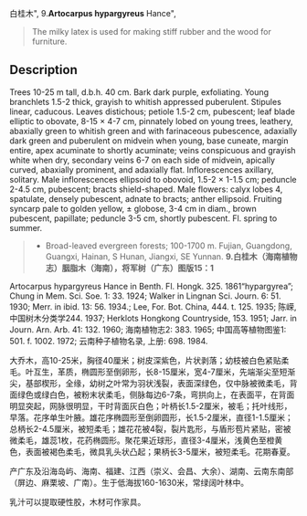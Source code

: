 白桂木",
9.**Artocarpus hypargyreus** Hance",

> The milky latex is used for making stiff rubber and the wood for furniture.

## Description
Trees 10-25 m tall, d.b.h. 40 cm. Bark dark purple, exfoliating. Young branchlets 1.5-2 thick, grayish to whitish appressed puberulent. Stipules linear, caducous. Leaves distichous; petiole 1.5-2 cm, pubescent; leaf blade elliptic to obovate, 8-15 × 4-7 cm, pinnately lobed on young trees, leathery, abaxially green to whitish green and with farinaceous pubescence, adaxially dark green and puberulent on midvein when young, base cuneate, margin entire, apex acuminate to shortly acuminate; veins conspicuous and grayish white when dry, secondary veins 6-7 on each side of midvein, apically curved, abaxially prominent, and adaxially flat. Inflorescences axillary, solitary. Male inflorescences ellipsoid to obovoid, 1.5-2 × 1-1.5 cm; peduncle 2-4.5 cm, pubescent; bracts shield-shaped. Male flowers: calyx lobes 4, spatulate, densely pubescent, adnate to bracts; anther ellipsoid. Fruiting syncarp pale to golden yellow, ± globose, 3-4 cm in diam., brown pubescent, papillate; peduncle 3-5 cm, shortly pubescent. Fl. spring to summer.

> * Broad-leaved evergreen forests; 100-1700 m. Fujian, Guangdong, Guangxi, Hainan, S Hunan, Jiangxi, SE Yunnan.
**9.白桂木（海南植物志）胭脂木（海南），将军树（广东）图版15：1**

Artocarpus hypargyreus Hance in Benth. Fl. Hongk. 325. 1861“hypargyrea”; Chung in Mem. Sci. Soe. 1: 33. 1924; Walker in Lingnan Sci. Journ. 6: 51. 1930; Merr. in ibid. 13: 56. 1934.; Lee, For. Bot. China, 444. t. 125. 1935; 陈嵘, 中国树木分类学244. 1937; Herklots Hongkong Countryside, 153. 1951; Jarr. in Journ. Arn. Arb. 41: 132. 1960; 海南植物志2: 383. 1965; 中国高等植物图鉴1: 501. f. 1002. 1972; 云南种子植物名录, 上册: 698. 1984.

大乔木，高10-25米，胸径40厘米；树皮深紫色，片状剥落；幼枝被白色紧贴柔毛。叶互生，革质，椭圆形至倒卵形，长8-15厘米，宽4-7厘米，先端渐尖至短渐尖，基部楔形，全缘，幼树之叶常为羽状浅裂，表面深绿色，仅中脉被微柔毛，背面绿色或绿白色，被粉末状柔毛，侧脉每边6-7条，弯拱向上，在表面平，在背面明显突起，网脉很明显，干时背面灰白色；叶柄长1.5-2厘米，被毛；托叶线形，早落。花序单生叶腋。雄花序椭圆形至倒卵圆形，长1.5-2厘米，直径1-1.5厘米；总柄长2-4.5厘米，被短柔毛；雄花花被4裂，裂片匙形，与盾形苞片紧贴，密被微柔毛，雄蕊1枚，花药椭圆形。聚花果近球形，直径3-4厘米，浅黄色至橙黄色，表面被褐色柔毛，微具乳头状凸起；果柄长3-5厘米，被短柔毛。花期春夏。

产广东及沿海岛屿、海南、福建、江西（崇义、会昌、大余）、湖南、云南东南部（屏边、麻栗坡、广南）。生于低海拔160-1630米，常绿阔叶林中。

乳汁可以提取硬性胶，木材可作家具。
